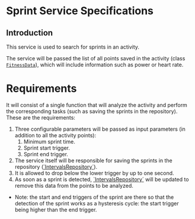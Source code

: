 # Sprint Service Specifications
## Introduction
This service is used to search for sprints in an activity.

The service will be passed the list of all points saved in the activity (class [`FitnessData`](../../SessionReader/SessionReader.Core/Models/FitnessData.cs)), which will include information such as power or heart rate.

# Requirements
It will consist of a single function that will analyze the activity and perform the corresponding tasks (such as saving the sprints in the repository). These are the requirements:
1. Three configurable parameters will be passed as input parameters (in addition to all the activity points):
    1. Minimum sprint time.
    2. Sprint start trigger.
    3. Sprint end trigger.
2. The service itself will be responsible for saving the sprints in the repository ([`IntervalsRepository´](../SessionAnalyzer.Core/Services/Intervals/IntervalRepository.cs)).
3. It is allowed to drop below the lower trigger by up to one second.
4. As soon as a sprint is detected, [`IntervalsRepository´](../SessionAnalyzer.Core/Services/Intervals/IntervalRepository.cs) will be updated to remove this data from the points to be analyzed.

* Note: the start and end triggers of the sprint are there so that the detection of the sprint works as a hysteresis cycle: the start trigger being higher than the end trigger.